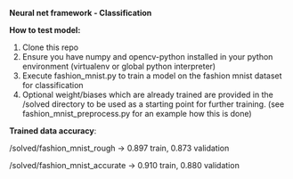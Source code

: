 **Neural net framework - Classification**

**How to test model:**

1. Clone this repo
2. Ensure you have numpy and opencv-python installed in your python environment (virtualenv or global python interpreter)
3. Execute fashion_mnist.py to train a model on the fashion mnist dataset for classification
4. Optional weight/biases which are already trained are provided in the /solved directory to be used as a starting point for further training. (see fashion_mnist_preprocess.py for an example how this is done)

**Trained data accuracy**:


/solved/fashion_mnist_rough -> 0.897 train, 0.873 validation

/solved/fashion_mnist_accurate -> 0.910 train, 0.880 validation
